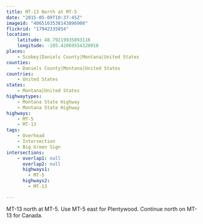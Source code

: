 ```yaml
---
title: MT-13 North at MT-5
date: "2015-05-09T10:37:45Z"
imageid: "4065163538143896908"
flickrid: "17942335854"
location:
    latitude: 48.79219935893116
    longitude: -105.42069554328918
places:
    - Scobey|Daniels County|Montana|United States
counties:
    - Daniels County|Montana|United States
countries:
    - United States
states:
    - Montana|United States
highwaytypes:
    - Montana State Highway
    - Montana State Highway
highways:
    - MT-5
    - MT-13
tags:
    - Overhead
    - Intersection
    - Big Green Sign
intersections:
    - overlap1: null
      overlap2: null
      highways1:
        - MT-5
      highways2:
        - MT-13

---
```

MT-13 north at MT-5.  Use MT-5 east for Plentywood.  Continue north on MT-13 for Canada.